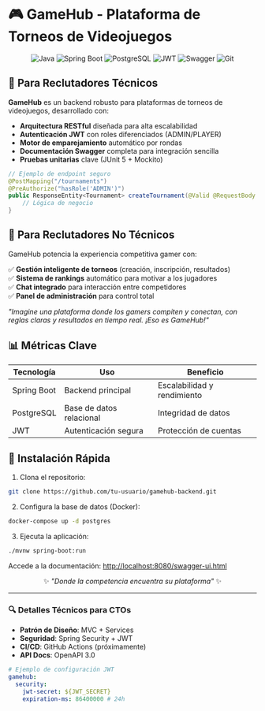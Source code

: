 # 🎮 GameHub - Plataforma de Torneos de Videojuegos  

<div align="center">

![Java](https://img.shields.io/badge/Java-17-%23ED8B00?logo=openjdk)
![Spring Boot](https://img.shields.io/badge/Spring_Boot-3.1-%236DB33F?logo=spring)
![PostgreSQL](https://img.shields.io/badge/PostgreSQL-15-%23316192?logo=postgresql)
![JWT](https://img.shields.io/badge/JWT-Auth-%23000000?logo=jsonwebtokens)
![Swagger](https://img.shields.io/badge/Swagger-Docs-%2385EA2D?logo=swagger)
![Git](https://img.shields.io/badge/Git-ES-%23F05032?logo=git)

</div>

## 🌟 **Para Reclutadores Técnicos**  

**GameHub** es un backend robusto para plataformas de torneos de videojuegos, desarrollado con:  

- **Arquitectura RESTful** diseñada para alta escalabilidad  
- **Autenticación JWT** con roles diferenciados (ADMIN/PLAYER)  
- **Motor de emparejamiento** automático por rondas  
- **Documentación Swagger** completa para integración sencilla  
- **Pruebas unitarias** clave (JUnit 5 + Mockito)  

```java
// Ejemplo de endpoint seguro
@PostMapping("/tournaments")
@PreAuthorize("hasRole('ADMIN')")
public ResponseEntity<Tournament> createTournament(@Valid @RequestBody TournamentDTO dto) {
    // Lógica de negocio
}
```

## 🚀 **Para Reclutadores No Técnicos**  

GameHub potencia la experiencia competitiva gamer con:  

✅ **Gestión inteligente de torneos** (creación, inscripción, resultados)  
✅ **Sistema de rankings** automático para motivar a los jugadores  
✅ **Chat integrado** para interacción entre competidores  
✅ **Panel de administración** para control total  

*"Imagine una plataforma donde los gamers compiten y conectan, con reglas claras y resultados en tiempo real. ¡Eso es GameHub!"*  

## 📊 **Métricas Clave**  

| Tecnología          | Uso                          | Beneficio                     |
|---------------------|------------------------------|-------------------------------|
| Spring Boot         | Backend principal            | Escalabilidad y rendimiento   |
| PostgreSQL          | Base de datos relacional     | Integridad de datos           |
| JWT                 | Autenticación segura         | Protección de cuentas         |

## 🔧 **Instalación Rápida**  

1. Clona el repositorio:  
```bash
git clone https://github.com/tu-usuario/gamehub-backend.git
```

2. Configura la base de datos (Docker):  
```bash
docker-compose up -d postgres
```

3. Ejecuta la aplicación:  
```bash
./mvnw spring-boot:run
```

Accede a la documentación: [http://localhost:8080/swagger-ui.html](http://localhost:8080/swagger-ui.html)  


<div align="center">
  
✨ *"Donde la competencia encuentra su plataforma"* ✨  

</div>

---

### 🔍 **Detalles Técnicos para CTOs**  

- **Patrón de Diseño**: MVC + Services  
- **Seguridad**: Spring Security + JWT  
- **CI/CD**: GitHub Actions (próximamente)  
- **API Docs**: OpenAPI 3.0  

```yaml
# Ejemplo de configuración JWT
gamehub:
  security:
    jwt-secret: ${JWT_SECRET}
    expiration-ms: 86400000 # 24h
```
